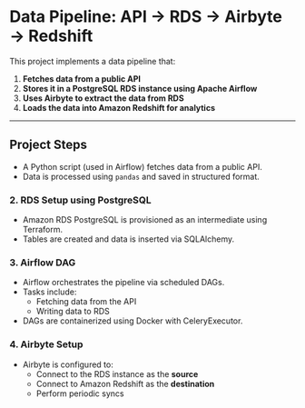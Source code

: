 # Data Pipeline: API → RDS → Airbyte → Redshift

This project implements a data pipeline that:

1. **Fetches data from a public API**
2. **Stores it in a PostgreSQL RDS instance using Apache Airflow**
3. **Uses Airbyte to extract the data from RDS**
4. **Loads the data into Amazon Redshift for analytics**

---

##  Project  Steps

- A Python script (used in Airflow) fetches data from a public API.
- Data is processed using `pandas` and saved in structured format.

### 2. RDS Setup  using PostgreSQL
- Amazon RDS PostgreSQL is provisioned as an intermediate using Terraform.
- Tables are created and data is inserted via SQLAlchemy.

### 3.  Airflow DAG
- Airflow orchestrates the pipeline via scheduled DAGs.
- Tasks include:
  - Fetching data from the API
  - Writing data to RDS
- DAGs are containerized using Docker with CeleryExecutor.

### 4. Airbyte Setup
- Airbyte is configured to:
  - Connect to the RDS instance as the **source**
  - Connect to Amazon Redshift as the **destination**
  - Perform periodic syncs

